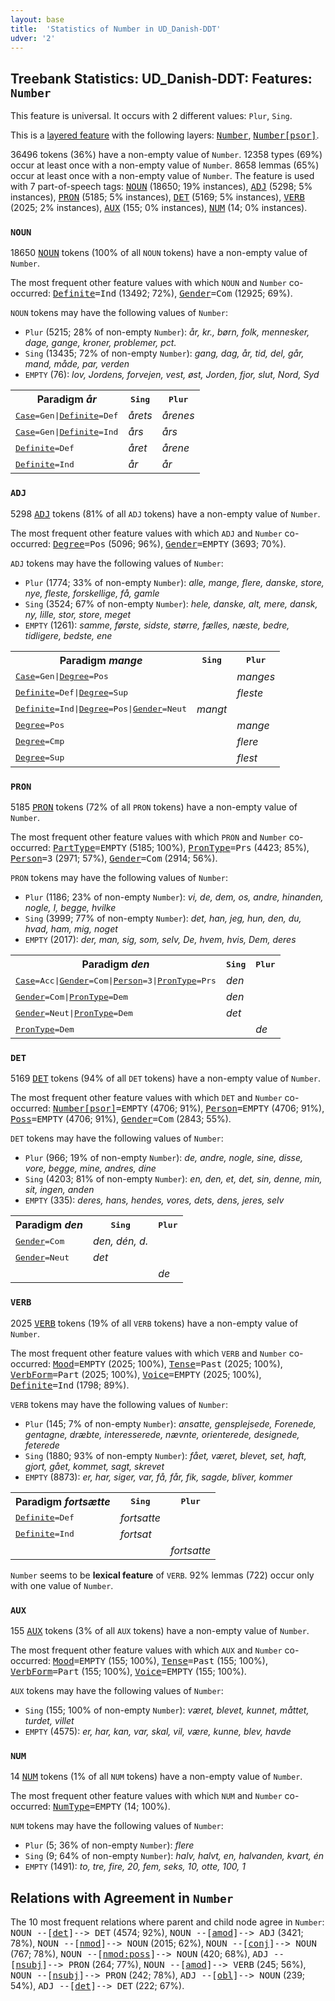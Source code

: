 ```yaml
---
layout: base
title:  'Statistics of Number in UD_Danish-DDT'
udver: '2'
---
```


## Treebank Statistics: UD_Danish-DDT: Features: `Number`

This feature is universal.
It occurs with 2 different values: `Plur`, `Sing`.

This is a <a href="../../u/overview/feat-layers.html">layered feature</a> with the following layers: <tt><a href="da_ddt-feat-Number.html">Number</a></tt>, <tt><a href="da_ddt-feat-Number-psor.html">Number[psor]</a></tt>.

36496 tokens (36%) have a non-empty value of `Number`.
12358 types (69%) occur at least once with a non-empty value of `Number`.
8658 lemmas (65%) occur at least once with a non-empty value of `Number`.
The feature is used with 7 part-of-speech tags: <tt><a href="da_ddt-pos-NOUN.html">NOUN</a></tt> (18650; 19% instances), <tt><a href="da_ddt-pos-ADJ.html">ADJ</a></tt> (5298; 5% instances), <tt><a href="da_ddt-pos-PRON.html">PRON</a></tt> (5185; 5% instances), <tt><a href="da_ddt-pos-DET.html">DET</a></tt> (5169; 5% instances), <tt><a href="da_ddt-pos-VERB.html">VERB</a></tt> (2025; 2% instances), <tt><a href="da_ddt-pos-AUX.html">AUX</a></tt> (155; 0% instances), <tt><a href="da_ddt-pos-NUM.html">NUM</a></tt> (14; 0% instances).

### `NOUN`

18650 <tt><a href="da_ddt-pos-NOUN.html">NOUN</a></tt> tokens (100% of all `NOUN` tokens) have a non-empty value of `Number`.

The most frequent other feature values with which `NOUN` and `Number` co-occurred: <tt><a href="da_ddt-feat-Definite.html">Definite</a></tt><tt>=Ind</tt> (13492; 72%), <tt><a href="da_ddt-feat-Gender.html">Gender</a></tt><tt>=Com</tt> (12925; 69%).

`NOUN` tokens may have the following values of `Number`:

* `Plur` (5215; 28% of non-empty `Number`): <em>år, kr., børn, folk, mennesker, dage, gange, kroner, problemer, pct.</em>
* `Sing` (13435; 72% of non-empty `Number`): <em>gang, dag, år, tid, del, går, mand, måde, par, verden</em>
* `EMPTY` (76): <em>lov, Jordens, forvejen, vest, øst, Jorden, fjor, slut, Nord, Syd</em>

<table>
  <tr><th>Paradigm <i>år</i></th><th><tt>Sing</tt></th><th><tt>Plur</tt></th></tr>
  <tr><td><tt><tt><a href="da_ddt-feat-Case.html">Case</a></tt><tt>=Gen</tt>|<tt><a href="da_ddt-feat-Definite.html">Definite</a></tt><tt>=Def</tt></tt></td><td><em>årets</em></td><td><em>årenes</em></td></tr>
  <tr><td><tt><tt><a href="da_ddt-feat-Case.html">Case</a></tt><tt>=Gen</tt>|<tt><a href="da_ddt-feat-Definite.html">Definite</a></tt><tt>=Ind</tt></tt></td><td><em>års</em></td><td><em>års</em></td></tr>
  <tr><td><tt><tt><a href="da_ddt-feat-Definite.html">Definite</a></tt><tt>=Def</tt></tt></td><td><em>året</em></td><td><em>årene</em></td></tr>
  <tr><td><tt><tt><a href="da_ddt-feat-Definite.html">Definite</a></tt><tt>=Ind</tt></tt></td><td><em>år</em></td><td><em>år</em></td></tr>
</table>

### `ADJ`

5298 <tt><a href="da_ddt-pos-ADJ.html">ADJ</a></tt> tokens (81% of all `ADJ` tokens) have a non-empty value of `Number`.

The most frequent other feature values with which `ADJ` and `Number` co-occurred: <tt><a href="da_ddt-feat-Degree.html">Degree</a></tt><tt>=Pos</tt> (5096; 96%), <tt><a href="da_ddt-feat-Gender.html">Gender</a></tt><tt>=EMPTY</tt> (3693; 70%).

`ADJ` tokens may have the following values of `Number`:

* `Plur` (1774; 33% of non-empty `Number`): <em>alle, mange, flere, danske, store, nye, fleste, forskellige, få, gamle</em>
* `Sing` (3524; 67% of non-empty `Number`): <em>hele, danske, alt, mere, dansk, ny, lille, stor, store, meget</em>
* `EMPTY` (1261): <em>samme, første, sidste, større, fælles, næste, bedre, tidligere, bedste, ene</em>

<table>
  <tr><th>Paradigm <i>mange</i></th><th><tt>Sing</tt></th><th><tt>Plur</tt></th></tr>
  <tr><td><tt><tt><a href="da_ddt-feat-Case.html">Case</a></tt><tt>=Gen</tt>|<tt><a href="da_ddt-feat-Degree.html">Degree</a></tt><tt>=Pos</tt></tt></td><td></td><td><em>manges</em></td></tr>
  <tr><td><tt><tt><a href="da_ddt-feat-Definite.html">Definite</a></tt><tt>=Def</tt>|<tt><a href="da_ddt-feat-Degree.html">Degree</a></tt><tt>=Sup</tt></tt></td><td></td><td><em>fleste</em></td></tr>
  <tr><td><tt><tt><a href="da_ddt-feat-Definite.html">Definite</a></tt><tt>=Ind</tt>|<tt><a href="da_ddt-feat-Degree.html">Degree</a></tt><tt>=Pos</tt>|<tt><a href="da_ddt-feat-Gender.html">Gender</a></tt><tt>=Neut</tt></tt></td><td><em>mangt</em></td><td></td></tr>
  <tr><td><tt><tt><a href="da_ddt-feat-Degree.html">Degree</a></tt><tt>=Pos</tt></tt></td><td></td><td><em>mange</em></td></tr>
  <tr><td><tt><tt><a href="da_ddt-feat-Degree.html">Degree</a></tt><tt>=Cmp</tt></tt></td><td></td><td><em>flere</em></td></tr>
  <tr><td><tt><tt><a href="da_ddt-feat-Degree.html">Degree</a></tt><tt>=Sup</tt></tt></td><td></td><td><em>flest</em></td></tr>
</table>

### `PRON`

5185 <tt><a href="da_ddt-pos-PRON.html">PRON</a></tt> tokens (72% of all `PRON` tokens) have a non-empty value of `Number`.

The most frequent other feature values with which `PRON` and `Number` co-occurred: <tt><a href="da_ddt-feat-PartType.html">PartType</a></tt><tt>=EMPTY</tt> (5185; 100%), <tt><a href="da_ddt-feat-PronType.html">PronType</a></tt><tt>=Prs</tt> (4423; 85%), <tt><a href="da_ddt-feat-Person.html">Person</a></tt><tt>=3</tt> (2971; 57%), <tt><a href="da_ddt-feat-Gender.html">Gender</a></tt><tt>=Com</tt> (2914; 56%).

`PRON` tokens may have the following values of `Number`:

* `Plur` (1186; 23% of non-empty `Number`): <em>vi, de, dem, os, andre, hinanden, nogle, I, begge, hvilke</em>
* `Sing` (3999; 77% of non-empty `Number`): <em>det, han, jeg, hun, den, du, hvad, ham, mig, noget</em>
* `EMPTY` (2017): <em>der, man, sig, som, selv, De, hvem, hvis, Dem, deres</em>

<table>
  <tr><th>Paradigm <i>den</i></th><th><tt>Sing</tt></th><th><tt>Plur</tt></th></tr>
  <tr><td><tt><tt><a href="da_ddt-feat-Case.html">Case</a></tt><tt>=Acc</tt>|<tt><a href="da_ddt-feat-Gender.html">Gender</a></tt><tt>=Com</tt>|<tt><a href="da_ddt-feat-Person.html">Person</a></tt><tt>=3</tt>|<tt><a href="da_ddt-feat-PronType.html">PronType</a></tt><tt>=Prs</tt></tt></td><td><em>den</em></td><td></td></tr>
  <tr><td><tt><tt><a href="da_ddt-feat-Gender.html">Gender</a></tt><tt>=Com</tt>|<tt><a href="da_ddt-feat-PronType.html">PronType</a></tt><tt>=Dem</tt></tt></td><td><em>den</em></td><td></td></tr>
  <tr><td><tt><tt><a href="da_ddt-feat-Gender.html">Gender</a></tt><tt>=Neut</tt>|<tt><a href="da_ddt-feat-PronType.html">PronType</a></tt><tt>=Dem</tt></tt></td><td><em>det</em></td><td></td></tr>
  <tr><td><tt><tt><a href="da_ddt-feat-PronType.html">PronType</a></tt><tt>=Dem</tt></tt></td><td></td><td><em>de</em></td></tr>
</table>

### `DET`

5169 <tt><a href="da_ddt-pos-DET.html">DET</a></tt> tokens (94% of all `DET` tokens) have a non-empty value of `Number`.

The most frequent other feature values with which `DET` and `Number` co-occurred: <tt><a href="da_ddt-feat-Number-psor.html">Number[psor]</a></tt><tt>=EMPTY</tt> (4706; 91%), <tt><a href="da_ddt-feat-Person.html">Person</a></tt><tt>=EMPTY</tt> (4706; 91%), <tt><a href="da_ddt-feat-Poss.html">Poss</a></tt><tt>=EMPTY</tt> (4706; 91%), <tt><a href="da_ddt-feat-Gender.html">Gender</a></tt><tt>=Com</tt> (2843; 55%).

`DET` tokens may have the following values of `Number`:

* `Plur` (966; 19% of non-empty `Number`): <em>de, andre, nogle, sine, disse, vore, begge, mine, andres, dine</em>
* `Sing` (4203; 81% of non-empty `Number`): <em>en, den, et, det, sin, denne, min, sit, ingen, anden</em>
* `EMPTY` (335): <em>deres, hans, hendes, vores, dets, dens, jeres, selv</em>

<table>
  <tr><th>Paradigm <i>den</i></th><th><tt>Sing</tt></th><th><tt>Plur</tt></th></tr>
  <tr><td><tt><tt><a href="da_ddt-feat-Gender.html">Gender</a></tt><tt>=Com</tt></tt></td><td><em>den, dén, d.</em></td><td></td></tr>
  <tr><td><tt><tt><a href="da_ddt-feat-Gender.html">Gender</a></tt><tt>=Neut</tt></tt></td><td><em>det</em></td><td></td></tr>
  <tr><td><tt></tt></td><td></td><td><em>de</em></td></tr>
</table>

### `VERB`

2025 <tt><a href="da_ddt-pos-VERB.html">VERB</a></tt> tokens (19% of all `VERB` tokens) have a non-empty value of `Number`.

The most frequent other feature values with which `VERB` and `Number` co-occurred: <tt><a href="da_ddt-feat-Mood.html">Mood</a></tt><tt>=EMPTY</tt> (2025; 100%), <tt><a href="da_ddt-feat-Tense.html">Tense</a></tt><tt>=Past</tt> (2025; 100%), <tt><a href="da_ddt-feat-VerbForm.html">VerbForm</a></tt><tt>=Part</tt> (2025; 100%), <tt><a href="da_ddt-feat-Voice.html">Voice</a></tt><tt>=EMPTY</tt> (2025; 100%), <tt><a href="da_ddt-feat-Definite.html">Definite</a></tt><tt>=Ind</tt> (1798; 89%).

`VERB` tokens may have the following values of `Number`:

* `Plur` (145; 7% of non-empty `Number`): <em>ansatte, gensplejsede, Forenede, gentagne, dræbte, interesserede, nævnte, orienterede, designede, feterede</em>
* `Sing` (1880; 93% of non-empty `Number`): <em>fået, været, blevet, set, haft, gjort, gået, kommet, sagt, skrevet</em>
* `EMPTY` (8873): <em>er, har, siger, var, få, får, fik, sagde, bliver, kommer</em>

<table>
  <tr><th>Paradigm <i>fortsætte</i></th><th><tt>Sing</tt></th><th><tt>Plur</tt></th></tr>
  <tr><td><tt><tt><a href="da_ddt-feat-Definite.html">Definite</a></tt><tt>=Def</tt></tt></td><td><em>fortsatte</em></td><td></td></tr>
  <tr><td><tt><tt><a href="da_ddt-feat-Definite.html">Definite</a></tt><tt>=Ind</tt></tt></td><td><em>fortsat</em></td><td></td></tr>
  <tr><td><tt></tt></td><td></td><td><em>fortsatte</em></td></tr>
</table>

`Number` seems to be **lexical feature** of `VERB`. 92% lemmas (722) occur only with one value of `Number`.

### `AUX`

155 <tt><a href="da_ddt-pos-AUX.html">AUX</a></tt> tokens (3% of all `AUX` tokens) have a non-empty value of `Number`.

The most frequent other feature values with which `AUX` and `Number` co-occurred: <tt><a href="da_ddt-feat-Mood.html">Mood</a></tt><tt>=EMPTY</tt> (155; 100%), <tt><a href="da_ddt-feat-Tense.html">Tense</a></tt><tt>=Past</tt> (155; 100%), <tt><a href="da_ddt-feat-VerbForm.html">VerbForm</a></tt><tt>=Part</tt> (155; 100%), <tt><a href="da_ddt-feat-Voice.html">Voice</a></tt><tt>=EMPTY</tt> (155; 100%).

`AUX` tokens may have the following values of `Number`:

* `Sing` (155; 100% of non-empty `Number`): <em>været, blevet, kunnet, måttet, turdet, villet</em>
* `EMPTY` (4575): <em>er, har, kan, var, skal, vil, være, kunne, blev, havde</em>

### `NUM`

14 <tt><a href="da_ddt-pos-NUM.html">NUM</a></tt> tokens (1% of all `NUM` tokens) have a non-empty value of `Number`.

The most frequent other feature values with which `NUM` and `Number` co-occurred: <tt><a href="da_ddt-feat-NumType.html">NumType</a></tt><tt>=EMPTY</tt> (14; 100%).

`NUM` tokens may have the following values of `Number`:

* `Plur` (5; 36% of non-empty `Number`): <em>flere</em>
* `Sing` (9; 64% of non-empty `Number`): <em>halv, halvt, en, halvanden, kvart, én</em>
* `EMPTY` (1491): <em>to, tre, fire, 20, fem, seks, 10, otte, 100, 1</em>

## Relations with Agreement in `Number`

The 10 most frequent relations where parent and child node agree in `Number`:
<tt>NOUN --[<tt><a href="da_ddt-dep-det.html">det</a></tt>]--> DET</tt> (4574; 92%),
<tt>NOUN --[<tt><a href="da_ddt-dep-amod.html">amod</a></tt>]--> ADJ</tt> (3421; 78%),
<tt>NOUN --[<tt><a href="da_ddt-dep-nmod.html">nmod</a></tt>]--> NOUN</tt> (2015; 62%),
<tt>NOUN --[<tt><a href="da_ddt-dep-conj.html">conj</a></tt>]--> NOUN</tt> (767; 78%),
<tt>NOUN --[<tt><a href="da_ddt-dep-nmod-poss.html">nmod:poss</a></tt>]--> NOUN</tt> (420; 68%),
<tt>ADJ --[<tt><a href="da_ddt-dep-nsubj.html">nsubj</a></tt>]--> PRON</tt> (264; 77%),
<tt>NOUN --[<tt><a href="da_ddt-dep-amod.html">amod</a></tt>]--> VERB</tt> (245; 56%),
<tt>NOUN --[<tt><a href="da_ddt-dep-nsubj.html">nsubj</a></tt>]--> PRON</tt> (242; 78%),
<tt>ADJ --[<tt><a href="da_ddt-dep-obl.html">obl</a></tt>]--> NOUN</tt> (239; 54%),
<tt>ADJ --[<tt><a href="da_ddt-dep-det.html">det</a></tt>]--> DET</tt> (222; 67%).

